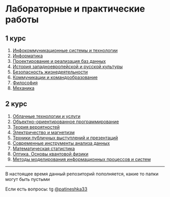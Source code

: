 # Лабораторные и практические работы 
## 1 курс
1. [Инфокоммуникационные системы и технологии](https://github.com/Patineshka/ITMO_projects/tree/main/1%20курс/Инфокоммуникационные%20системы%20и%20технологии)
2. [Информатика](https://github.com/Patineshka/ITMO_projects/tree/main/1%20курс/Информатика)
3. [Проектирование и реализация баз данных](https://github.com/Patineshka/ITMO_projects/tree/main/1%20курс/Проектирование%20и%20реализация%20баз%20данных)
4. [История западноевропейской и русской культуры](https://github.com/Patineshka/ITMO_projects/tree/main/1%20курс/История%20заподноевропейской%20и%20русской%20культуры)
5. [Безопасность жизнедеятельности](https://github.com/Patineshka/ITMO_projects/tree/main/1%20курс/Безопасность%20жизнедеятельности)
6. [Коммуникации и командообразование]()
7. [Философия](https://github.com/Patineshka/ITMO_projects/tree/main/1%20курс/Философия)
8. [Механика](https://github.com/Patineshka/ITMO_projects/tree/main/1%20курс/Механика)
## 2 курс
1. [Облачные технологии и услуги]()
2. [Объектно-ориентированное программирование](https://github.com/Patineshka/ITMO_projects/tree/main/2%20курс/Объектно-ориентированное%20программирование)
3. [Теория вероятностей](https://github.com/Patineshka/ITMO_projects/tree/main/2%20курс/Теория%20вероятностей)
4. [Электричество и магнетизм](https://github.com/Patineshka/ITMO_projects/tree/main/2%20курс/Электричество%20и%20магнетизм)
5. [Техники публичных выступлений и презентаций](https://github.com/Patineshka/ITMO_projects/tree/main/2%20курс/Техники%20публичных%20выступлений)
6. [Современные инструменты анализа данных](https://github.com/Patineshka/ITMO_projects/tree/main/2%20курс/Современные%20инструменты%20анализа%20данных)
7. [Математическая статистика]()
8. [Оптика. Основы квантовой физики]()
9. [Методы моделирования информационных процессов и систем](https://github.com/Patineshka/ITMO_projects/tree/main/2%20курс/Методы%20моделирования%20информационных%20процессов%20и%20систем)
    
---
В настоящее время данный репозиторий пополняется, какие то папки могут быть пустыми

Если есть вопросы: tg [@patineshka33](https://t.me/patineshka33)

